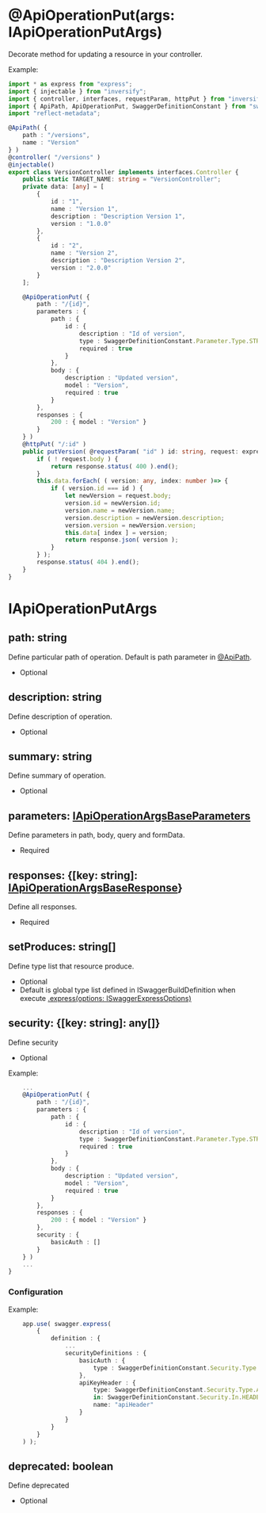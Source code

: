 # @ApiOperationPut(args: IApiOperationPutArgs)
Decorate method for updating a resource in your controller.

Example:

```ts
import * as express from "express";
import { injectable } from "inversify";
import { controller, interfaces, requestParam, httpPut } from "inversify-express-utils";
import { ApiPath, ApiOperationPut, SwaggerDefinitionConstant } from "swagger-express-ts";
import "reflect-metadata";

@ApiPath( {
    path : "/versions",
    name : "Version"
} )
@controller( "/versions" )
@injectable()
export class VersionController implements interfaces.Controller {
    public static TARGET_NAME: string = "VersionController";
    private data: [any] = [
        {
            id : "1",
            name : "Version 1",
            description : "Description Version 1",
            version : "1.0.0"
        },
        {
            id : "2",
            name : "Version 2",
            description : "Description Version 2",
            version : "2.0.0"
        }
    ];

    @ApiOperationPut( {
        path : "/{id}",
        parameters : {
            path : {
                id : {
                    description : "Id of version",
                    type : SwaggerDefinitionConstant.Parameter.Type.STRING,
                    required : true
                }
            },
            body : {
                description : "Updated version",
                model : "Version",
                required : true
            }
        },
        responses : {
            200 : { model : "Version" }
        }
    } )
    @httpPut( "/:id" )
    public putVersion( @requestParam( "id" ) id: string, request: express.Request, response: express.Response, next: express.NextFunction ): void {
        if ( ! request.body ) {
            return response.status( 400 ).end();
        }
        this.data.forEach( ( version: any, index: number )=> {
            if ( version.id === id ) {
                let newVersion = request.body;
                version.id = newVersion.id;
                version.name = newVersion.name;
                version.description = newVersion.description;
                version.version = newVersion.version;
                this.data[ index ] = version;
                return response.json( version );
            }
        } );
        response.status( 404 ).end();
    }
}

```

# IApiOperationPutArgs

## path: string
Define particular path of operation. Default is path parameter in [@ApiPath](./api-path.decorator.md).
- Optional

## description: string
Define description of operation.
- Optional

## summary: string
Define summary of operation.
- Optional

## parameters: [IApiOperationArgsBaseParameters](./i-api-operation-args-base-parameters.md)
Define parameters in path, body, query and formData.
- Required

## responses: {[key: string]: [IApiOperationArgsBaseResponse](./i-api-operation-args-base-response.md)}
Define all responses.
- Required

## setProduces: string[]
Define type list that resource produce.
- Optional
- Default is global type list defined in ISwaggerBuildDefinition when execute [.express(options: ISwaggerExpressOptions)](./configuration.md)

## security: {[key: string]: any[]}
Define security
- Optional

Example:

```ts
    ...
    @ApiOperationPut( {
        path : "/{id}",
        parameters : {
            path : {
                id : {
                    description : "Id of version",
                    type : SwaggerDefinitionConstant.Parameter.Type.STRING,
                    required : true
                }
            },
            body : {
                description : "Updated version",
                model : "Version",
                required : true
            }
        },
        responses : {
            200 : { model : "Version" }
        },
        security : {
            basicAuth : []
        }
    } )
    ...
}

```

### Configuration

Example:

```ts
    app.use( swagger.express(
        {
            definition : {
                ...
                securityDefinitions : {
                    basicAuth : {
                        type : SwaggerDefinitionConstant.Security.Type.BASIC_AUTHENTICATION
                    },
                    apiKeyHeader : {
                        type: SwaggerDefinitionConstant.Security.Type.API_KEY,
                        in: SwaggerDefinitionConstant.Security.In.HEADER,
                        name: "apiHeader"
                    }
                }
            }
        }
    ) );
```

## deprecated: boolean
Define deprecated
- Optional